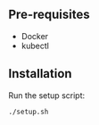 ## Pre-requisites

- Docker
- kubectl

## Installation

Run the setup script:

```bash
./setup.sh
```

